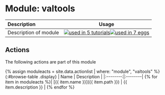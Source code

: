 # Module: valtools

| Description    | Usage |
|:--------|:--------:|
| Description of module | [![used in 5 tutorials](https://img.shields.io/badge/tutorials-5-green.svg)](https://www.plumed-tutorials.org/browse.html?search=valtools)[![used in 7 eggs](https://img.shields.io/badge/nest-7-green.svg)](https://www.plumed-nest.org/browse.html?search=valtools)|

## Actions 

The following actions are part of this module

{% assign moduleacts = site.data.actionlist | where: "module", "valtools" %}
{:#browse-table .display}
| Name | Description |
|:--------:|:--------|
{% for item in moduleacts %}| [{{ item.name }}]({{ item.path }}) | {{ item.description }} |
{% endfor %}
<script>
$(document).ready(function() {
var table = $('#browse-table').DataTable({
  "dom": '<"search"f><"top"il>rt<"bottom"Bp><"clear">',
  language: { search: '', searchPlaceholder: "Search project..." },
  buttons: [
        'copy', 'excel', 'pdf'
  ],
  "order": [[ 0, "desc" ]]
  });
$('#browse-table-searchbar').keyup(function () {
  table.search( this.value ).draw();
  });
  hu = window.location.search.substring(1);
  searchfor = hu.split("=");
  if( searchfor[0]=="search" ) {
      table.search( searchfor[1] ).draw();
  }
});
</script>
